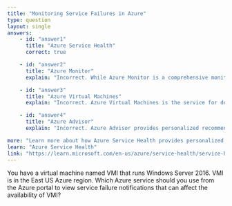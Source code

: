 ```yaml
---
title: "Monitoring Service Failures in Azure"
type: question
layout: single
answers:
    - id: "answer1"
      title: "Azure Service Health"
      correct: true

    - id: "answer2"
      title: "Azure Monitor"
      explain: "Incorrect. While Azure Monitor is a comprehensive monitoring solution for collecting and analyzing telemetry from your resources, Azure Service Health is specifically designed to notify you about Azure service incidents and planned maintenance that could affect your resources."

    - id: "answer3"
      title: "Azure Virtual Machines"
      explain: "Incorrect. Azure Virtual Machines is the service for deploying and managing virtual machines. It does not provide service failure notifications or maintenance alerts."

    - id: "answer4"
      title: "Azure Advisor"
      explain: "Incorrect. Azure Advisor provides personalized recommendations to optimize your Azure resources for reliability, security, performance, and cost. It does not provide real-time service failure notifications."

more: "Learn more about how Azure Service Health provides personalized alerts and guidance for Azure service issues, including service failures, planned maintenance, and health advisories that could affect your virtual machines."
learn: "Azure Service Health"
link: "https://learn.microsoft.com/en-us/azure/service-health/service-health-overview"
---
```


You have a virtual machine named VMI that runs Windows Server 2016. VMI is in the East US Azure region.
Which Azure service should you use from the Azure portal to view service failure notifications that can affect
the availability of VMI?